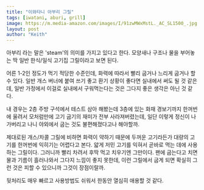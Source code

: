 ```yaml
---
title: "이와타니 아부리 그릴"
tags: [iwatani, aburi, grill]
image: https://m.media-amazon.com/images/I/91zwMWxMstL._AC_SL1500_.jpg
layout: post
author: "Keith"
---
```


아부리 라는 말은 'steam'의 의미를 가지고 있다고 한다. 모양새나 구조나 물을 부어놓는 딱 일반 한식/일식 고기집 그릴이라고 보면 된다. 

어른 1-2인 정도가 먹기 적당한 수준인데, 화력에 따라서 빨리 굽거나 느리게 굽거나 할 수 있다. 일반 개스 버너에 붙여 쓰기 좋고 환기 상황이 좋다면 실내에서 써도 될 것 같은데, 일반 가정에서 이걸로 실내에서 구워먹는다는 것은 그다지 좋은 생각은 아닌 것 같다. 

내 경우는 2층 주방 구석에서 테스트 삼아 해봤는데 3층에 있는 화재 경보기까지 한꺼번에 울려서 모처럼만에 고기 굽기의 재미가 전부 사라져버렸는데, 일단 이렇게 정신이 나가버리고 나니 야외에서 굽는 것도 불편해졌다고나 해야할까.

제대로된 개스/차콜 그릴에 비하면 화력이 약하기 때문에 두꺼운 고기라든가 대량의 고기를 한꺼번에 익히기는 어렵다고 본다. 얇게 저민 고기를 익혀서 곧바로 먹는 데에 사용하는 그릴이다. 그러니까 빨리 차려서 후딱 먹고 치우기엔 그만이다. 팬에 굽는다고 치면 물과 기름이 흘러나와서 그다지 느낌이 좋지 못한데, 이런 그릴에서 굽게 되면 확실히 그런 것은 피할 수 있으니까 그것이 장점이랄까.

뒷처리도 매우 빠르고 사용방법도 쉬워서 한동안 열심히 애용할 것 같다.
